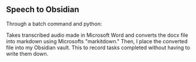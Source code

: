## Speech to Obsidian

Through a batch command and python:

Takes transcribed audio made in Microsoft Word and converts the docx file into markdown using Microsofts "markitdown." Then, I place the converted file into my Obsidian vault. This to record tasks completed without having to write them down.
